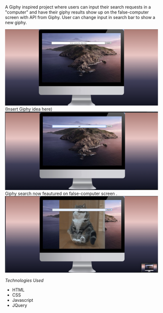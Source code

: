 A Giphy inspired project where users can input their search requests in a "computer" and have their giphy results show up on the false-computer screen with API from Giphy.
User can change input in search bar to show a new giphy.

![screenshot 1](./GiphyPhoto1.png)
(Insert Giphy idea here)
![screenshot 2](./GiphyPhoto2.png)
Giphy search now feautured on false-computer screen .
![screenshot 3](./GiphyPhoto3.png)

*Technologies Used*
<ul>
<li>HTML</li>
<li>CSS</li>
<li>Javascript</li>
<li>JQuery</li>
</ul>